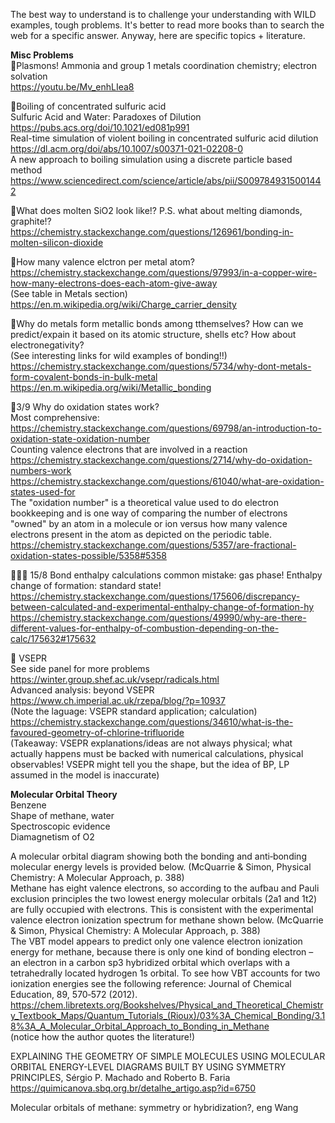 The best way to understand is to challenge your understanding with WILD examples, tough problems. It's better to read more books than to search the web for a specific answer. Anyway, here are specific topics + literature.

**Misc Problems**  
💜Plasmons! Ammonia and group 1 metals coordination chemistry; electron solvation  
https://youtu.be/Mv_enhLIea8

💜Boiling of concentrated sulfuric acid   
Sulfuric Acid and Water: Paradoxes of Dilution  
https://pubs.acs.org/doi/10.1021/ed081p991  
Real-time simulation of violent boiling in concentrated sulfuric acid dilution  
https://dl.acm.org/doi/abs/10.1007/s00371-021-02208-0  
A new approach to boiling simulation using a discrete particle based method  
https://www.sciencedirect.com/science/article/abs/pii/S0097849315001442

💜What does molten SiO2 look like!? P.S. what about melting diamonds, graphite!?   
https://chemistry.stackexchange.com/questions/126961/bonding-in-molten-silicon-dioxide

💜How many valence elctron per metal atom?  
https://chemistry.stackexchange.com/questions/97993/in-a-copper-wire-how-many-electrons-does-each-atom-give-away  
(See table in Metals section)  
https://en.m.wikipedia.org/wiki/Charge_carrier_density



💜Why do metals form metallic bonds among tthemselves? How can we predict/expain it based on its atomic structure, shells etc? How about electronegativity?  
(See interesting links for wild examples of bonding!!)  
https://chemistry.stackexchange.com/questions/5734/why-dont-metals-form-covalent-bonds-in-bulk-metal  
https://en.m.wikipedia.org/wiki/Metallic_bonding


💜3/9 Why do oxidation states work?  
Most comprehensive:  
https://chemistry.stackexchange.com/questions/69798/an-introduction-to-oxidation-state-oxidation-number  
Counting valence electrons that are involved in a reaction  
https://chemistry.stackexchange.com/questions/2714/why-do-oxidation-numbers-work  
https://chemistry.stackexchange.com/questions/61040/what-are-oxidation-states-used-for  
The "oxidation number" is a theoretical value used to do electron bookkeeping and is one way of comparing the number of electrons "owned" by an atom in a molecule or ion versus how many valence electrons present in the atom as depicted on the periodic table.  
https://chemistry.stackexchange.com/questions/5357/are-fractional-oxidation-states-possible/5358#5358

💜💜💜 15/8 Bond enthalpy calculations common mistake: gas phase! Enthalpy change of formation: standard state!  
https://chemistry.stackexchange.com/questions/175606/discrepancy-between-calculated-and-experimental-enthalpy-change-of-formation-hy  
https://chemistry.stackexchange.com/questions/49990/why-are-there-different-values-for-enthalpy-of-combustion-depending-on-the-calc/175632#175632


💚 VSEPR  
See side panel for more problems  
https://winter.group.shef.ac.uk/vsepr/radicals.html  
Advanced analysis: beyond VSEPR  
https://www.ch.imperial.ac.uk/rzepa/blog/?p=10937  
(Note the laguage: VSEPR standard application; calculation)  
https://chemistry.stackexchange.com/questions/34610/what-is-the-favoured-geometry-of-chlorine-trifluoride  
(Takeaway: VSEPR explanations/ideas are not always physical; what actually happens must be backed with numerical calculations, physical observables! VSEPR might tell you the shape, but the idea of BP, LP assumed in the model is inaccurate)


**Molecular Orbital Theory**  
Benzene  
Shape of methane, water  
Spectroscopic evidence  
Diamagnetism of O2  

A molecular orbital diagram showing both the bonding and anti‐bonding molecular energy levels is provided below. (McQuarrie & Simon, Physical Chemistry: A Molecular Approach, p. 388)  
Methane has eight valence electrons, so according to the aufbau and Pauli exclusion principles the two lowest energy molecular orbitals (2a1 and 1t2) are fully occupied with electrons. This is consistent with the experimental valence electron ionization spectrum for methane shown below. (McQuarrie & Simon, Physical Chemistry: A Molecular Approach, p. 388)  
The VBT model appears to predict only one valence electron ionization energy for methane, because there is only one kind of bonding electron – an electron in a carbon sp3 hybridized orbital which overlaps with a tetrahedrally located hydrogen 1s orbital. To see how VBT accounts for two ionization energies see the following reference: Journal of Chemical Education, 89, 570‐572 (2012).  
https://chem.libretexts.org/Bookshelves/Physical_and_Theoretical_Chemistry_Textbook_Maps/Quantum_Tutorials_(Rioux)/03%3A_Chemical_Bonding/3.18%3A_A_Molecular_Orbital_Approach_to_Bonding_in_Methane  
(notice how the author quotes the literature!)

EXPLAINING THE GEOMETRY OF SIMPLE MOLECULES USING MOLECULAR ORBITAL ENERGY-LEVEL DIAGRAMS BUILT BY USING SYMMETRY PRINCIPLES, Sérgio P. Machado and Roberto B. Faria  
https://quimicanova.sbq.org.br/detalhe_artigo.asp?id=6750

Molecular orbitals of methane: symmetry or hybridization?, eng Wang
